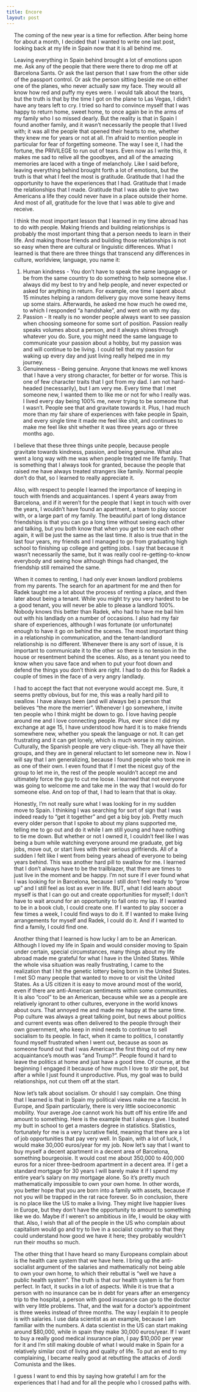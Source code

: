 ```yaml
---
title: Encore
layout: post
---
```


<p style="margin-left:20px;margin-right:20px"> The coming of the new year is a time for reflection. After being home for about a month, I decided that I wanted to write one last post, looking back at my life in Spain now that it is all behind me. </p>

<div style="margin-left:20px;margin-right:20px">

<p> Leaving everything in Spain behind brought a lot of emotions upon me. Ask any of the people that there were there to drop me off at Barcelona Sants. Or ask the last person that I saw from the other side of the passport control. Or ask the person sitting beside me on either one of the planes, who never actually saw my face. They would all know how red and puffy my eyes were. I would talk about the tears, but the truth is that by the time I got on the plane to Las Vegas, I didn’t have any tears left to cry. I tried so hard to convince myself that I was happy to return home, sweet home, to once again be in the arms of my family who I so missed dearly. But the reality is that in Spain I found another family, and it wasn’t necessarily the people that I lived with; it was all the people that opened their hearts to me, whether they knew me for years or not at all. I’m afraid to mention people in particular for fear of forgetting someone. The way I see it, I had the fortune, the PRIVILEGE to run out of tears. Even now as I write this, it makes me sad to relive all the goodbyes, and all of the amazing memories are laced with a tinge of melancholy. Like I said before, leaving everything behind brought forth a lot of emotions, but the truth is that what I feel the most is gratitude. Gratitude that I had the opportunity to have the experiences that I had. Gratitude that I made the relationships that I made. Gratitude that I was able to give two Americans a life they could never have in a place outside their home. And most of all, gratitude for the love that I was able to give and receive. </p>

<p> I think the most important lesson that I learned in my time abroad has to do with people. Making friends and building relationships is probably the most important thing that a person needs to learn in their life. And making those friends and building those relationships is not so easy when there are cultural or linguistic differences. What I learned is that there are three things that transcend any differences in culture, worldview, language, you name it:
  <ol>
    <li> Human kindness - You don’t have to speak the same language or be from the same country to do something to help someone else. I always did my best to try and help people, and never expected or asked for anything in return. For example, one time I spent about 15 minutes helping a random delivery guy move some heavy items up some stairs. Afterwards, he asked me how much he owed me, to which I responded “a handshake”, and went on with my day. </li>
    <li> Passion - It really is no wonder people always want to see passion when choosing someone for some sort of position. Passion really speaks volumes about a person, and it always shines through whatever you do. Sure, you might need the same language to communicate your passion about a hobby, but my passion was and will continue to be living. I could tell that my passion for waking up every day and just living really helped me in my journey. </li>
    <li> Genuineness - Being genuine. Anyone that knows me well knows that I have a very strong character, for better or for worse. This is one of few character traits that I got from my dad. I am not hard-headed (necessarily), but I am very me. Every time that I met someone new, I wanted them to like me or not for who I really was. I lived every day being 100% me, never trying to be someone that I wasn’t. People see that and gravitate towards it. Plus, I had much more than my fair share of experiences with fake people in Spain, and every single time it made me feel like shit, and continues to make me feel like shit whether it was three years ago or three months ago. </li> </ol>
    </p>

<p> I believe that these three things unite people, because people gravitate towards kindness, passion, and being genuine. What also went a long way with me was when people treated me life family. That is something that I always took for granted, because the people that raised me have always treated strangers like family. Normal people don’t do that, so I learned to really appreciate it. </p>

<p> Also, with respect to people I learned the importance of keeping in touch with friends and acquaintances. I spent 4 years away from Barcelona, and if it weren’t for the people that I kept in touch with over the years, I wouldn’t have found an apartment, a team to play soccer with, or a large part of my family. The beautiful part of long distance friendships is that you can go a long time without seeing each other and talking, but you both know that when you get to see each other again, it will be just the same as the last time. It also is true that in the last four years, my friends and I managed to go from graduating high school to finishing up college and getting jobs. I say that because it wasn’t necessarily the same, but it was really cool re-getting-to-know everybody and seeing how although things had changed, the friendship still remained the same. </p>

<p> When it comes to renting, I had only ever known landlord problems from my parents. The search for an apartment for me and then for Radek taught me a lot about the process of renting a place, and then later about being a tenant. While you might try you very hardest to be a good tenant, you will never be able to please a landlord 100%. Nobody knows this better than Radek, who had to have me bail him out with his landlady on a number of occasions. I also had my fair share of experiences, although I was fortunate (or unfortunate) enough to have it go on behind the scenes. The most important thing in a relationship in communication, and the tenant-landlord relationship is no different. Whenever there is any sort of issue, it is important to communicate it to the other so there is no tension in the house or resentment behind the scenes. Also, as a tenant you need to know when you save face and when to put your foot down and defend the things you don’t think are right. I had to do this for Radek a couple of times in the face of a very angry landlady. </p>

<p> I had to accept the fact that not everyone would accept me. Sure, it seems pretty obvious, but for me, this was a really hard pill to swallow. I have always been (and will always be) a person that believes “the more the merrier”. Whenever I go somewhere, I invite ten people who I think might be down to go. I love having people around me and I love connecting people. Plus, ever since I did my exchange at age 15, I have understood how hard it is to make friends somewhere new, whether you speak the language or not. It can get frustrating and it can get lonely, which is much worse in my opinion. Culturally, the Spanish people are very clique-ish. They all have their groups, and they are in general reluctant to let someone new in. Now I will say that I am generalizing, because I found people who took me in as one of their own. I even found that if I met the nicest guy of the group to let me in, the rest of the people wouldn’t accept me and ultimately force the guy to cut me loose. I learned that not everyone was going to welcome me and take me in the way that I would do for someone else. And on top of that, I had to learn that that is okay. </p>

<p> Honestly, I’m not really sure what I was looking for in my sudden move to Spain. I thinking I was searching for sort of sign that I was indeed ready to “get it together” and get a big boy job. Pretty much every older person that I spoke to about my plans supported me, telling me to go out and do it while I am still young and have nothing to tie me down. But whether or not I owned it, I couldn’t feel like I was being a bum while watching everyone around me graduate, get big jobs, move out, or start lives with their serious girlfriends. All of a sudden I felt like I went from being years ahead of everyone to being years behind. This was another hard pill to swallow for me. I learned that I don’t always have to be the trailblazer, that there are times to just live in the moment and be happy. I’m not sure if I ever found what I was looking for in Barcelona, because I still don’t feel ready to “grow up” and I still feel as lost as ever in life. BUT, what I did learn about myself is that I can go out and create opportunities for myself; I don’t have to wait around for an opportunity to fall onto my lap. If I wanted to be in a book club, I could create one. If I wanted to play soccer a few times a week, I could find ways to do it. If I wanted to make living arrangements for myself and Radek, I could do it. And if I wanted to find a family, I could find one. </p> 

<p> Another thing that I learned is how lucky I am to be an American. Although I loved my life in Spain and would consider moving to Spain under certain, special circumstances, many things about my life abroad made me grateful for what I have in the United States. While the whole visa situation was really frustrating, I came to the realization that I hit the genetic lottery being born in the United States. I met SO many people that wanted to move to or visit the United States. As a US citizen it is easy to move around most of the world, even if there are anti-American sentiments within some communities. It is also “cool” to be an American, because while we as a people are relatively ignorant to other cultures, everyone in the world knows about ours. That annoyed me and made me happy at the same time. Pop culture was always a great talking point, but news about politics and current events was often delivered to the people through their own government, who keep in mind needs to continue to sell socialism to its people. In fact, when it came to politics, I constantly found myself frustrated when I went out, because as soon as someone found out that I was American the first thing out of my new acquaintance’s mouth was “and Trump?”. People found it hard to leave the politics at home and just have a good time. Of course, at the beginning I engaged it because of how much I love to stir the pot, but after a while I just found it unproductive. Plus, my goal was to build relationships, not cut them off at the start. </p>

<p> Now let’s talk about socialism. Or should I say complain. One thing that I learned is that in Spain my political views make me a fascist. In Europe, and Spain particularly, there is very little socioeconomic mobility. Your average Joe cannot work his butt off his entire life and amount to something. Here is the example that I always give. I busted my butt in school to get a masters degree in statistics. Statistics, fortunately for me is a very lucrative field, meaning that there are a lot of job opportunities that pay very well. In Spain, with a lot of luck, I would make 30,000 euros/year for my job. Now let’s say that I want to buy myself a decent apartment in a decent area of Barcelona, something bourgeoisie. It would cost me about 350,000 to 400,000 euros for a nicer three-bedroom apartment in a decent area. If I get a standard mortgage for 30 years I will barely make it if I spend my entire year’s salary on my mortgage alone. So it’s pretty much mathematically impossible to own your own home. In other words, you better hope that you are born into a family with assets, because if not you will be trapped in the rat race forever. So in conclusion, there is no place like the US to make a living. They might live happier lives in Europe, but they don’t have the opportunity to amount to something like we do. Maybe if I weren’t so ambitious in life, I would be okay with that. Also, I wish that all of the people in the US who complain about capitalism would go and try to live in a socialist country so that they could understand how good we have it here; they probably wouldn't run their mouths so much. </p>

<p> The other thing that I have heard so many Europeans complain about is the health care system that we have here. I bring up the anti-socialist argument of the salaries and mathematically not being able to own your own home, to which their rebuttal is “well we have a public health system”. The truth is that our health system is far from perfect. In fact, it sucks in a lot of aspects. While it is true that a person with no insurance can be in debt for years after an emergency trip to the hospital, a person with good insurance can go to the doctor with very little problems. That, and the wait for a doctor’s appointment is three weeks instead of three months. The way I explain it to people is with salaries. I use data scientist as an example, because I am familiar with the numbers. A data scientist in the US can start making around $80,000, while in spain they make 30,000 euros/year. If I want to buy a really good medical insurance plan, I pay $10,000 per year for it and I’m still making double of what I would make in Spain for a relatively similar cost of living and quality of life. To put an end to my complaining, I became really good at rebutting the attacks of Jordi Comunista and the likes. </p>

<p> I guess I want to end this by saying how grateful I am for the experiences that I had and for all the people who I crossed paths with. </p>

</div>
